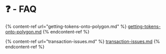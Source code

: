 # ❓ - FAQ

{% content-ref url="getting-tokens-onto-polygon.md" %}
[getting-tokens-onto-polygon.md](getting-tokens-onto-polygon.md)
{% endcontent-ref %}

{% content-ref url="transaction-issues.md" %}
[transaction-issues.md](transaction-issues.md)
{% endcontent-ref %}


